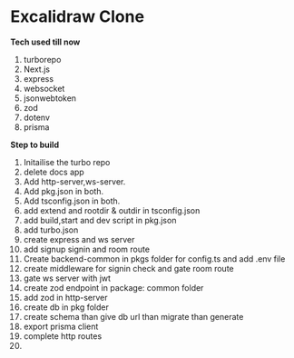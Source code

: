 # Excalidraw Clone
**Tech used till now**
1. turborepo
2. Next.js
3. express
4. websocket
5. jsonwebtoken
6. zod
7. dotenv
8. prisma

**Step to build**

1. Initailise the turbo repo
2. delete docs app
3. Add http-server,ws-server.
4. Add pkg.json in both.
5. Add tsconfig.json in both.
6. add extend and rootdir & outdir in tsconfig.json
7. add build,start and dev script in pkg.json
8. add turbo.json
9. create express and ws server
10. add signup signin and room route
11. Create backend-common in pkgs folder for config.ts and add .env file
11. create middleware for signin check and gate room route
12. gate ws server with jwt
13. create zod endpoint in package: common folder
14. add zod in http-server
15. create db in pkg folder
16. create schema than give db url than migrate than generate
17. export prisma client
18. complete http routes
19. 